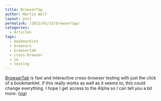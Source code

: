 ```yaml
---
title: BrowserTap
author: Martin Wolf
layout: post
permalink: /2013/01/15/browsertap/
categories:
  - Articles
tags:
  - bookmarklet
  - browsers
  - browsertab
  - cross-browser
  - ie
  - testing
---
```

[BrowserTab][1] is fast and interactive cross-browser testing with just the click of a bookmarklet. If this really works as well as it seems to, this could change everything. I hope I get access to the Alpha so I can tell you a bit more. ([via][2])

 [1]: http://browsertap.com/
 [2]: http://twitter.com/kaibrach/status/291192056909557760